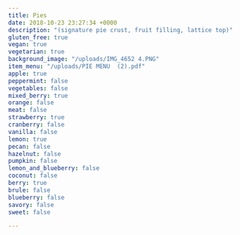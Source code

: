 ```yaml
---
title: Pies
date: 2018-10-23 23:27:34 +0000
description: "(signature pie crust, fruit filling, lattice top)"
gluten_free: true
vegan: true
vegetarian: true
background_image: "/uploads/IMG_4652 4.PNG"
item_menu: "/uploads/PIE MENU  (2).pdf"
apple: true
peppermint: false
vegetables: false
mixed_berry: true
orange: false
meat: false
strawberry: true
cranberry: false
vanilla: false
lemon: true
pecan: false
hazelnut: false
pumpkin: false
lemon_and_blueberry: false
coconut: false
berry: true
brule: false
blueberry: false
savory: false
sweet: false

---
```

